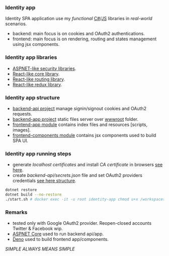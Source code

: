 ### Identity app
Identity SPA application use my *functional* [C#](https://github.com/dragos-tudor/backend-security)/[JS](https://github.com/dragos-tudor/frontend-rendering) libraries in *real-world* scenarios.
- backend: main focus is on cookies and OAuth2 authentications.
- frontend: main focus is on rendering, routing and states management using jsx components.

### Identity app libraries
- [ASPNET-like security libraries](https://github.com/dragos-tudor/backend-security).
- [React-like core library](https://github.com/dragos-tudor/frontend-rendering).
- [React-like routing library](https://github.com/dragos-tudor/frontend-routing).
- [React-like redux library](https://github.com/dragos-tudor/frontend-states).

### Identity app structure
- [backend-api project](./backend-api/) manage signin/signout cookies and OAuth2 requests.
- [backend-app project](./backend-app/) static files server over [wwwroot](./backend-app/wwwroot/) folder.
- [frontend-app module](./frontend-app/) contains index files and resources [scripts, images].
- [frontend-components module](./frontend-components/) contains jsx components used to build SPA UI.

### Identity app running steps
- generate *localhost certificates* and install *CA certificate* in browsers [see here](./OBS.md).
- create *backend-api/secrets.json* file and set OAuth2 providers credentials [see here structure](./OBS.md).
```sh
dotnet restore
dotnet build --no-restore
./start.sh # docker exec -it -u root identity-app chmod u+x /workspaces/identity-app/start.sh
```

### Remarks
- tested only with Google OAuth2 provider. Reopen-closed accounts Twitter & Facebook wip.
- [ASPNET Core](https://dotnet.microsoft.com/en-us/apps/aspnet) used to run backend api/app.
- [Deno](https://deno.com/) used to build frontend app/components.

*SIMPLE ALWAYS MEANS SIMPLE*